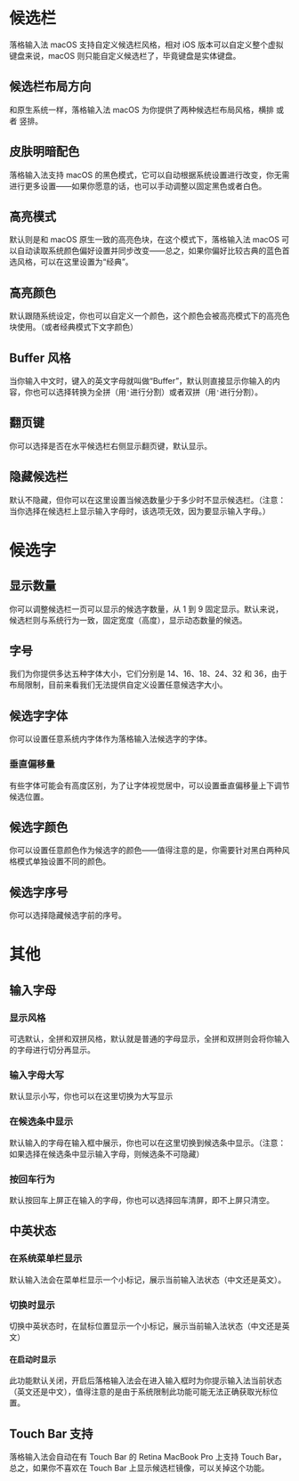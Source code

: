 # 候选栏

落格输入法 macOS 支持自定义候选栏风格，相对 iOS 版本可以自定义整个虚拟键盘来说，macOS 则只能自定义候选栏了，毕竟键盘是实体键盘。

## 候选栏布局方向

和原生系统一样，落格输入法 macOS 为你提供了两种候选栏布局风格，横排 或者 竖排。

## 皮肤明暗配色

落格输入法支持 macOS 的黑色模式，它可以自动根据系统设置进行改变，你无需进行更多设置——如果你愿意的话，也可以手动调整以固定黑色或者白色。

## 高亮模式

默认则是和 macOS 原生一致的高亮色块，在这个模式下，落格输入法 macOS 可以自动读取系统颜色偏好设置并同步改变——总之，如果你偏好比较古典的蓝色首选风格，可以在这里设置为“经典”。

## 高亮颜色

默认跟随系统设定，你也可以自定义一个颜色，这个颜色会被高亮模式下的高亮色块使用。（或者经典模式下文字颜色）

## Buffer 风格

当你输入中文时，键入的英文字母就叫做“Buffer”，默认则直接显示你输入的内容，你也可以选择转换为全拼（用`'`进行分割）或者双拼（用`'`进行分割）。

## 翻页键

你可以选择是否在水平候选栏右侧显示翻页键，默认显示。

## 隐藏候选栏

默认不隐藏，但你可以在这里设置当候选数量少于多少时不显示候选栏。（注意：当你选择在候选栏上显示输入字母时，该选项无效，因为要显示输入字母。）

# 候选字

## 显示数量

你可以调整候选栏一页可以显示的候选字数量，从 1 到 9 固定显示。默认来说，候选栏则与系统行为一致，固定宽度（高度），显示动态数量的候选。

## 字号

我们为你提供多达五种字体大小，它们分别是 14、16、18、24、32 和 36，由于布局限制，目前来看我们无法提供自定义设置任意候选字大小。

## 候选字字体

你可以设置任意系统内字体作为落格输入法候选字的字体。

### 垂直偏移量

有些字体可能会有高度区别，为了让字体视觉居中，可以设置垂直偏移量上下调节候选位置。

## 候选字颜色

你可以设置任意颜色作为候选字的颜色——值得注意的是，你需要针对黑白两种风格模式单独设置不同的颜色。

## 候选字序号

你可以选择隐藏候选字前的序号。

# 其他

## 输入字母

### 显示风格

可选默认，全拼和双拼风格，默认就是普通的字母显示，全拼和双拼则会将你输入的字母进行切分再显示。

### 输入字母大写

默认显示小写，你也可以在这里切换为大写显示

### 在候选条中显示

默认输入的字母在输入框中展示，你也可以在这里切换到候选条中显示。（注意：如果选择在候选条中显示输入字母，则候选条不可隐藏）

### 按回车行为

默认按回车上屏正在输入的字母，你也可以选择回车清屏，即不上屏只清空。

## 中英状态

### 在系统菜单栏显示

默认输入法会在菜单栏显示一个小标记，展示当前输入法状态（中文还是英文）。

### 切换时显示

切换中英状态时，在鼠标位置显示一个小标记，展示当前输入法状态（中文还是英文）

#### 在启动时显示

此功能默认关闭，开启后落格输入法会在进入输入框时为你提示输入法当前状态（英文还是中文），值得注意的是由于系统限制此功能可能无法正确获取光标位置。

## Touch Bar 支持

落格输入法会自动在有 Touch Bar 的 Retina MacBook Pro 上支持 Touch Bar，总之，如果你不喜欢在 Touch Bar 上显示候选栏镜像，可以关掉这个功能。